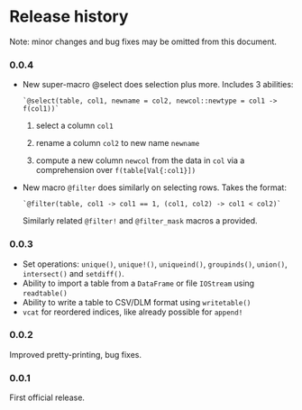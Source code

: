 # Release history

Note: minor changes and bug fixes may be omitted from this document.

### 0.0.4

- New super-macro @select does selection plus more. Includes 3 abilities:

      `@select(table, col1, newname = col2, newcol::newtype = col1 -> f(col1))`

  1) select a column `col1`

  2) rename a column `col2` to new name `newname`

  3) compute a new column `newcol` from the data in `col` via a comprehension
     over `f(table[Val{:col1}])`

- New macro `@filter` does similarly on selecting rows. Takes the format:

      `@filter(table, col1 -> col1 == 1, (col1, col2) -> col1 < col2)`
      
  Similarly related `@filter!` and `@filter_mask` macros a provided.

### 0.0.3

- Set operations: `unique()`, `unique!()`, `uniqueind()`, `groupinds()`,
  `union()`, `intersect()` and `setdiff()`.
- Ability to import a table from a `DataFrame` or file `IOStream` using
  `readtable()`
- Ability to write a table to CSV/DLM format using `writetable()`
- `vcat` for reordered indices, like already possible for `append!`

### 0.0.2

Improved pretty-printing, bug fixes.

### 0.0.1

First official release.
